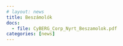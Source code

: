 ```yaml
---
# layout: news
title: Beszámolók
docs:
  - file: CyBERG_Corp_Nyrt_Beszamolok.pdf
categories: [news]
---
```

